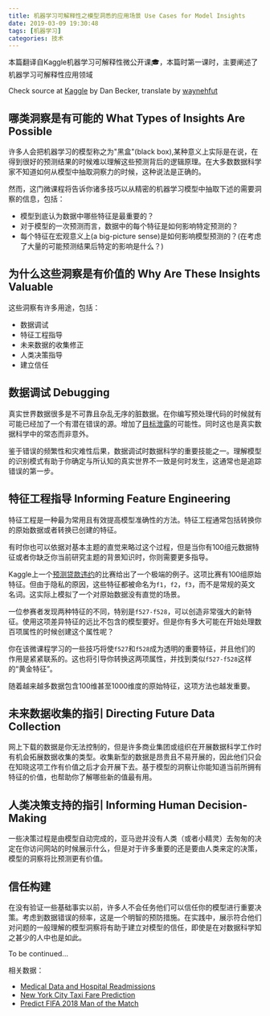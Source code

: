 ```yaml
---
title: 机器学习可解释性之模型洞悉的应用场景 Use Cases for Model Insights 
date: 2019-03-09 19:30:48
tags: [机器学习]
categories: 技术
---
```


本篇翻译自Kaggle机器学习可解释性微公开课🎓，本篇时第一课时，主要阐述了机器学习可解释性应用领域


<!-- more -->

Check source at [Kaggle](https://www.kaggle.com/learn/machine-learning-explainability) by Dan Becker, translate by [waynehfut](https://waynehfut.com/)

## 哪类洞察是有可能的 What Types of Insights Are Possible 

许多人会把机器学习的模型称之为"黑盒"(black box),某种意义上实际是在说，在得到很好的预测结果的时候难以理解这些预测背后的逻辑原理。在大多数数据科学家不知道如何从模型中抽取洞察力的时候，这种说法是正确的。

然而，这门微课程将告诉你诸多技巧以从精密的机器学习模型中抽取下述的需要洞察的信息，包括：
- 模型到底认为数据中哪些特征是最重要的？
- 对于模型的一次预测而言，数据中的每个特征是如何影响特定预测的？
- 每个特征在宏观意义上(a big-picture sense)是如何影响模型预测的？(在考虑了大量的可能预测结果后特定的影响是什么？)

## 为什么这些洞察是有价值的 Why Are These Insights Valuable

这些洞察有许多用途，包括：
- 数据调试
- 特征工程指导
- 未来数据的收集修正
- 人类决策指导
- 建立信任

## 数据调试 Debugging

真实世界数据很多是不可靠且杂乱无序的脏数据。在你编写预处理代码的时候就有可能已经加了一个有潜在错误的源。增加了[目标泄露](https://www.kaggle.com/dansbecker/data-leakage)的可能性。同时这也是真实数据科学中的常态而非意外。

鉴于错误的频繁性和灾难性后果，数据调试时数据科学的重要技能之一。理解模型的识别模式有助于你确定与所认知的真实世界不一致是何时发生，这通常也是追踪错误的第一步。

## 特征工程指导 Informing Feature Engineering

特征工程是一种最为常用且有效提高模型准确性的方法。特征工程通常包括转换你的原始数据或者转换已创建的特征。

有时你也可以依据对基本主题的直觉来略过这个过程，但是当你有100组元数据特征或者你缺乏你当前研究主题的背景知识时，你则需要更多指导。

Kaggle上一个[预测贷款违约](https://www.kaggle.com/c/loan-default-prediction)的比赛给出了一个极端的例子。这项比赛有100组原始特征。但由于隐私的原因，这些特征都被命名为`f1`，`f2`，`f3`，而不是常规的英文名词。这实际上模拟了一个对原始数据没有直觉的场景。

一位参赛者发现两种特征的不同，特别是`f527-f528`，可以创造非常强大的新特征。使用这项差异特征的远比不包含的模型要好。但是你有多大可能在开始处理数百项属性的时候创建这个属性呢？

你在该微课程学习的一些技巧将使`f527`和`f528`成为透明的重要特征，并且他们的作用是紧紧联系的。这也将引导你转换这两项属性，并找到类似`f527-f528`这样的“黄金特征”。

随着越来越多数据包含100维甚至1000维度的原始特征，这项方法也越发重要。


## 未来数据收集的指引 Directing Future Data Collection

网上下载的数据是你无法控制的，但是许多商业集团或组织在开展数据科学工作时有机会拓展数据收集的类型。收集新型的数据是昂贵且不易开展的，因此他们只会在知晓这项工作有价值之后才会开展下去。基于模型的洞察让你能知道当前所拥有特征的价值，也帮助你了解哪些新的值最有用。

## 人类决策支持的指引 Informing Human Decision-Making

一些决策过程是由模型自动完成的，亚马逊并没有人类（或者小精灵）去匆匆的决定在你访问网站的时候展示什么，但是对于许多重要的还是要由人类来定的决策，模型的洞察将比预测更有价值。

## 信任构建

在没有验证一些基础事实以前，许多人不会任务他们可以信任你的模型进行重要决策。考虑到数据错误的频率，这是一个明智的预防措施。在实践中，展示符合他们对问题的一般理解的模型洞察将有助于建立对模型的信任，即使是在对数据科学知之甚少的人中也是如此。

To be continued...

相关数据：

- [Medical Data and Hospital Readmissions](https://www.kaggle.com/dansbecker/hospital-readmissions)
- [New York City Taxi Fare Prediction]( https://www.kaggle.com/dansbecker/new-york-city-taxi-fare-prediction)
- [Predict FIFA 2018 Man of the Match](https://www.kaggle.com/mathan/fifa-2018-match-statistics)